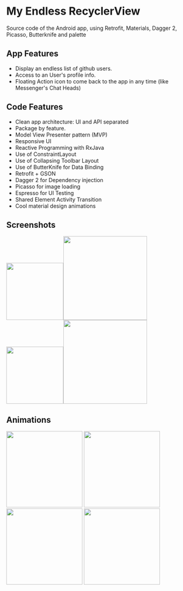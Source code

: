# My Endless RecyclerView

Source code of the Android app, using Retrofit, Materials, Dagger 2, Picasso, Butterknife and  palette

## App Features

- Display an endless list of github users.
- Access to an User's profile info.
- Floating Action icon to come back to the app in any time (like Messenger's Chat Heads)

## Code Features

- Clean app architecture: UI and API separated
- Package by feature.
- Model View Presenter pattern (MVP)
- Responsive UI
- Reactive Programming with RxJava
- Use of ConstraintLayout
- Use of Collapsing Toolbar Layout
- Use of ButterKnife for Data Binding
- Retrofit + GSON
- Dagger 2 for Dependency injection 
- Picasso for image loading
- Espresso for UI Testing
- Shared Element Activity Transition
- Cool material design animations


## Screenshots
<img src="https://raw.githubusercontent.com/victor-munoz/EndlessRecyclerView/master/art/screenshots/users_nexus5.png" width="150"/><img src="https://raw.githubusercontent.com/victor-munoz/EndlessRecyclerView/master/art/screenshots/users_nexus7.png" width="220"/><img src="https://raw.githubusercontent.com/victor-munoz/EndlessRecyclerView/master/art/screenshots/user_nexus5.png" width="150"/><img src="https://raw.githubusercontent.com/victor-munoz/EndlessRecyclerView/master/art/screenshots/user_nexus7.png" width="220"/>

## Animations
<img src="https://raw.githubusercontent.com/victor-munoz/EndlessRecyclerView/master/art/gif/CoordinatorLayout.gif" width="200"/>
<img src="https://raw.githubusercontent.com/victor-munoz/EndlessRecyclerView/master/art/gif/endless.gif" width="200"/>
<img src="https://raw.githubusercontent.com/victor-munoz/EndlessRecyclerView/master/art/gif/shared.gif" width="200"/>
<img src="https://raw.githubusercontent.com/victor-munoz/EndlessRecyclerView/master/art/gif/floating_icon.gif" width="200"/>







